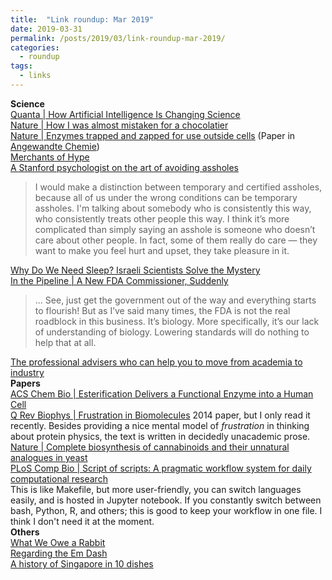 ```yaml
---
title:  "Link roundup: Mar 2019"
date: 2019-03-31
permalink: /posts/2019/03/link-roundup-mar-2019/
categories: 
  - roundup
tags:
  - links
---
```

**Science**  
[Quanta \| How Artificial Intelligence Is Changing Science](https://www.quantamagazine.org/how-artificial-intelligence-is-changing-science-20190311/)  
[Nature \| How I was almost mistaken for a chocolatier](https://www.nature.com/articles/d41586-019-00853-z)  
[Nature \| Enzymes trapped and zapped for use outside cells](https://www.nature.com/articles/d41586-019-00761-2) (Paper in [Angewandte Chemie](https://onlinelibrary.wiley.com/doi/full/10.1002/anie.201814370))  
[Merchants of Hype ](https://backreaction.blogspot.com/2019/03/merchants-of-hype.html)  
[A Stanford psychologist on the art of avoiding assholes](https://www.vox.com/conversations/2017/9/26/16345476/stanford-psychologist-art-of-avoiding-assholes)  
>I would make a distinction between temporary and certified assholes, because all of us under the wrong conditions can be temporary assholes. I'm talking about somebody who is consistently this way, who consistently treats other people this way. I think it’s more complicated than simply saying an asshole is someone who doesn’t care about other people. In fact, some of them really do care — they want to make you feel hurt and upset, they take pleasure in it. 
  
[Why Do We Need Sleep? Israeli Scientists Solve the Mystery ](https://www.haaretz.com/world-news/why-do-we-need-sleep-israeli-scientists-solve-the-mystery-1.6995426)  
[In the Pipeline \| A New FDA Commissioner, Suddenly](https://blogs.sciencemag.org/pipeline/archives/2019/03/06/a-new-fda-commissioner-suddenly)  
>... See, just get the government out of the way and everything starts to flourish! But as I’ve said many times, the FDA is not the real roadblock in this business. It’s biology. More specifically, it’s our lack of understanding of biology. Lowering standards will do nothing to help that at all.  
  
[The professional advisers who can help you to move from academia to industry](https://www.nature.com/articles/d41586-019-00747-0)  
**Papers**  
[ACS Chem Bio \| Esterification Delivers a Functional Enzyme into a Human Cell](https://pubs.acs.org/doi/10.1021/acschembio.9b00033)  
[Q Rev Biophys \| Frustration in Biomolecules](https://www.ncbi.nlm.nih.gov/pmc/articles/PMC4256721/) 2014 paper, but I only read it recently. Besides providing a nice mental model of _frustration_ in thinking about protein physics, the text is written in decidedly unacademic prose.  
[Nature \| Complete biosynthesis of cannabinoids and their unnatural analogues in yeast](https://www.nature.com/articles/s41586-019-0978-9)  
[PLoS Comp Bio \| Script of scripts: A pragmatic workflow system for daily computational research](https://journals.plos.org/ploscompbiol/article?id=10.1371/journal.pcbi.1006843)  
This is like Makefile, but more user-friendly, you can switch languages easily, and is hosted in Jupyter notebook. If you constantly switch between bash, Python, R, and others; this is good to keep your workflow in one file. I think I don't need it at the moment.   
**Others**  
[What We Owe a Rabbit](https://www.nybooks.com/articles/2019/03/21/christine-korsgaard-what-we-owe-a-rabbit/)  
[Regarding the Em Dash](https://themillions.com/2018/01/regarding-the-em-dash.html)  
[A history of Singapore in 10 dishes](https://roadsandkingdoms.com/2019/a-history-of-singapore-in-10-dishes/)
